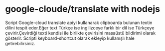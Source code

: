 # google-cloude/translate with nodejs
Script Google-cloud translate apiyi kullanarak clipboarda bulunan textin dilini tespit eder.Eğer text Türkçe ise ingilizceye farklı bir dil ise Türkçeye çevirir.Çevirdiği texti kendisi ile birlikte çevirisini masaüstü bildirimi olarak gösterir. Scripti keyboard-shortcut olarak ekleyip kullanışlı hale getirebilirsiniz.
